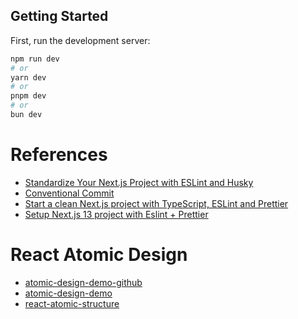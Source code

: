 ## Getting Started

First, run the development server:

```bash
npm run dev
# or
yarn dev
# or
pnpm dev
# or
bun dev
```

# References

- [Standardize Your Next.js Project with ESLint and Husky](https://yehezgun.com/articles/standardize-your-nextjs-project)
- [Conventional Commit](https://github.com/conventional-changelog/commitlint/#what-is-commitlint)
- [Start a clean Next.js project with TypeScript, ESLint and Prettier](https://paulintrognon.fr/blog/typescript-prettier-eslint-next-js)
- [Setup Next.js 13 project with Eslint + Prettier](https://gist.github.com/Nivethan-Ar/2375bf451d4c30148916b59c7e0c51c0)

# React Atomic Design

- [atomic-design-demo-github](https://github.com/fabiosjc/atomic-design-demo)
- [atomic-design-demo](https://atomic-storybook.netlify.app/?path=/story/atoms-logo--default)
- [react-atomic-structure](https://github.com/Rulox/react-atomic-structure)
